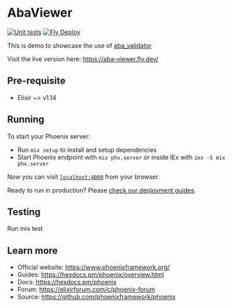 # AbaViewer
[![Unit tests](https://github.com/alt-ctrl-dev/aba-viewer/actions/workflows/ci.yml/badge.svg?branch=main)](https://github.com/alt-ctrl-dev/aba-viewer/actions/workflows/ci.yml)
[![Fly Deploy](https://github.com/alt-ctrl-dev/aba-viewer/actions/workflows/fly-cd.yml/badge.svg)](https://github.com/alt-ctrl-dev/aba-viewer/actions/workflows/fly-cd.yml)

This is demo to showcase the use of [aba_validator](https://github.com/alt-ctrl-dev/aba_validator)

Visit the live version here: https://aba-viewer.fly.dev/

## Pre-requisite
- Elixir ~> v1.14


## Running
To start your Phoenix server:

  * Run `mix setup` to install and setup dependencies
  * Start Phoenix endpoint with `mix phx.server` or inside IEx with `iex -S mix phx.server`

Now you can visit [`localhost:4000`](http://localhost:4000) from your browser.

Ready to run in production? Please [check our deployment guides](https://hexdocs.pm/phoenix/deployment.html).

## Testing
Run mix test

## Learn more

  * Official website: https://www.phoenixframework.org/
  * Guides: https://hexdocs.pm/phoenix/overview.html
  * Docs: https://hexdocs.pm/phoenix
  * Forum: https://elixirforum.com/c/phoenix-forum
  * Source: https://github.com/phoenixframework/phoenix
